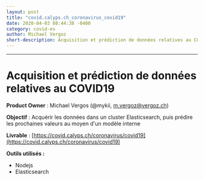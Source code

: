 ```yaml
---
layout: post
title: "covid.calyps.ch_coronavirus_covid19"
date: 2020-04-03 08:44:38 -0400
category: covid-es
author: Michael Vergoz
short-description: Acquisition et prédiction de données relatives au COVID19
---
```


-----

# Acquisition et prédiction de données relatives au COVID19

**Product Owner** : Michael Vergos (@mykii, m.vergoz@vergoz.ch)

**Objectif** : Acquérir les données dans un cluster Elasticsearch, puis prédire les prochaines valeurs au moyen d'un modèle interne

**Livrable** : [https://covid.calyps.ch/coronavirus/covid19](https://covid.calyps.ch/coronavirus/covid19)

**Outils utilisés :**

- Nodejs
- Elasticsearch
